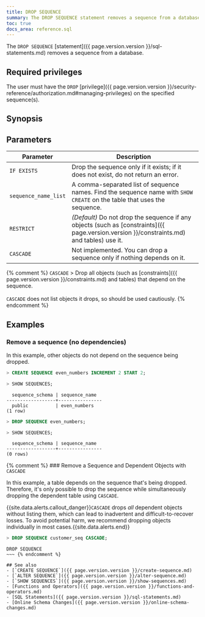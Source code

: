 ```yaml
---
title: DROP SEQUENCE
summary: The DROP SEQUENCE statement removes a sequence from a database.
toc: true
docs_area: reference.sql
---
```


The `DROP SEQUENCE` [statement]({{ page.version.version }}/sql-statements.md) removes a sequence from a database.


## Required privileges

The user must have the `DROP` [privilege]({{ page.version.version }}/security-reference/authorization.md#managing-privileges) on the specified sequence(s).

## Synopsis


## Parameters

 Parameter | Description
-----------|------------
`IF EXISTS` |  Drop the sequence only if it exists; if it does not exist, do not return an error.
`sequence_name_list` | A comma-separated list of sequence names. Find the sequence name with `SHOW CREATE` on the table that uses the sequence.
`RESTRICT` | _(Default)_ Do not drop the sequence if any objects (such as [constraints]({{ page.version.version }}/constraints.md) and tables) use it.
`CASCADE` | Not implemented. You can drop a sequence only if nothing depends on it.

{% comment %} `CASCADE` > Drop all objects (such as [constraints]({{ page.version.version }}/constraints.md) and tables) that depend on the sequence.<br><br>`CASCADE` does not list objects it drops, so should be used cautiously. {% endcomment %}

## Examples

### Remove a sequence (no dependencies)

In this example, other objects do not depend on the sequence being dropped.

~~~ sql
> CREATE SEQUENCE even_numbers INCREMENT 2 START 2;
~~~

~~~ sql
> SHOW SEQUENCES;
~~~

~~~
  sequence_schema | sequence_name
------------------+----------------
  public          | even_numbers
(1 row)
~~~

~~~ sql
> DROP SEQUENCE even_numbers;
~~~

~~~ sql
> SHOW SEQUENCES;
~~~

~~~
  sequence_schema | sequence_name
------------------+----------------
(0 rows)
~~~

{% comment %} ### Remove a Sequence and Dependent Objects with `CASCADE`

In this example, a table depends on the sequence that's being dropped. Therefore, it's only possible to drop the sequence while simultaneously dropping the dependent table using `CASCADE`.

{{site.data.alerts.callout_danger}}<code>CASCADE</code> drops <em>all</em> dependent objects without listing them, which can lead to inadvertent and difficult-to-recover losses. To avoid potential harm, we recommend dropping objects individually in most cases.{{site.data.alerts.end}}

~~~ sql
> DROP SEQUENCE customer_seq CASCADE;
~~~
~~~
DROP SEQUENCE
~~~ {% endcomment %}

## See also
- [`CREATE SEQUENCE`]({{ page.version.version }}/create-sequence.md)
- [`ALTER SEQUENCE`]({{ page.version.version }}/alter-sequence.md)
- [`SHOW SEQUENCES`]({{ page.version.version }}/show-sequences.md)
- [Functions and Operators]({{ page.version.version }}/functions-and-operators.md)
- [SQL Statements]({{ page.version.version }}/sql-statements.md)
- [Online Schema Changes]({{ page.version.version }}/online-schema-changes.md)